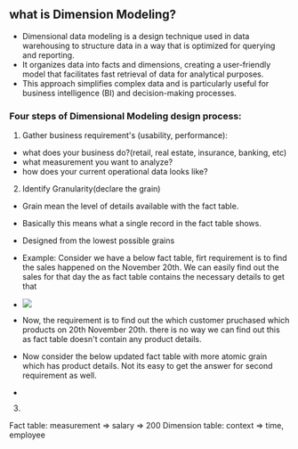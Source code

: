 ## what is Dimension Modeling?

- Dimensional data modeling is a design technique used in data warehousing to structure data in a way that is optimized for querying and reporting.
- It organizes data into facts and dimensions, creating a user-friendly model that facilitates fast retrieval of data for analytical purposes. 
- This approach simplifies complex data and is particularly useful for business intelligence (BI) and decision-making processes.


### Four steps of Dimensional Modeling design process:

1. Gather business requirement's (usability, performance):
 - what does your business do?(retail, real estate, insurance, banking, etc)
 - what measurement you want to analyze?
 - how does your current operational data looks like?

2. Identify Granularity(declare the grain)
- Grain mean the level of details available with the fact table.
- Basically this means what a single record in the fact table shows.
- Designed from the lowest possible grains

- Example: Consider we have a below fact table, firt requirement is to find the sales happened on the November 20th. We can easily find out the sales for that day the as fact table contains the necessary details to get that 
- ![](images)
- Now, the requirement is to find out the which customer pruchased which products on 20th November 20th. there is no way we can find out this as fact table doesn't contain any product details.
- Now consider the below updated fact table with more atomic grain which has product details. Not its easy to get the answer for second requirement as well.
- ![]()



3. 

Fact table: measurement => salary => 200
Dimension table: context => time, employee